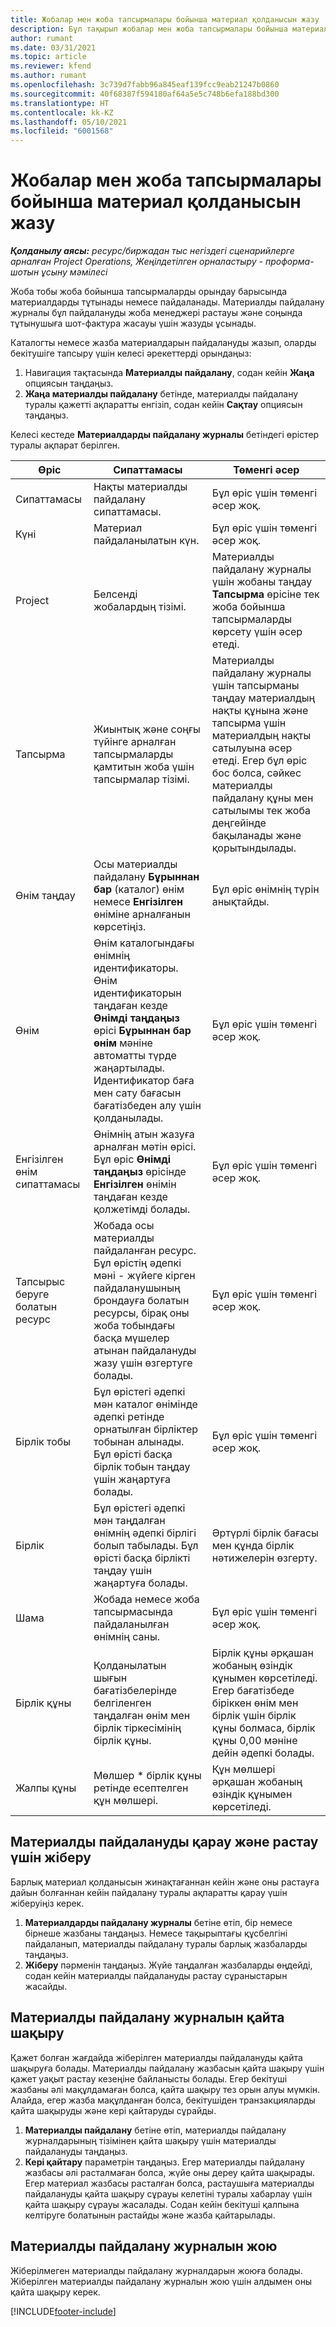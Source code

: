 ```yaml
---
title: Жобалар мен жоба тапсырмалары бойынша материал қолданысын жазу
description: Бұл тақырып жобалар мен жоба тапсырмалары бойынша материал қолданысын жазу әдісі туралы ақпарат береді.
author: rumant
ms.date: 03/31/2021
ms.topic: article
ms.reviewer: kfend
ms.author: rumant
ms.openlocfilehash: 3c739d7fabb96a845eaf139fcc9eab21247b0860
ms.sourcegitcommit: 40f68387f594180af64a5e5c748b6efa188bd300
ms.translationtype: HT
ms.contentlocale: kk-KZ
ms.lasthandoff: 05/10/2021
ms.locfileid: "6001568"
---
```

# <a name="record-material-usage-on-projects-and-project-tasks"></a>Жобалар мен жоба тапсырмалары бойынша материал қолданысын жазу

_**Қолданылу аясы:** ресурс/биржадан тыс негіздегі сценарийлерге арналған Project Operations, Жеңілдетілген орналастыру - проформа-шотын ұсыну мәмілесі_

Жоба тобы жоба бойынша тапсырмаларды орындау барысында материалдарды тұтынады немесе пайдаланады. Материалды пайдалану журналы бұл пайдалануды жоба менеджері растауы және соңында тұтынушыға шот-фактура жасауы үшін жазуды ұсынады. 

Каталогты немесе жазба материалдарын пайдалануды жазып, оларды бекітушіге тапсыру үшін келесі әрекеттерді орындаңыз: 

1. Навигация тақтасында **Материалды пайдалану**, содан кейін **Жаңа** опциясын таңдаңыз.
2. **Жаңа материалды пайдалану** бетінде, материалды пайдалану туралы қажетті ақпаратты енгізіп, содан кейін **Сақтау** опциясын таңдаңыз.

Келесі кестеде **Материалдарды пайдалану журналы** бетіндегі өрістер туралы ақпарат берілген. 

| **Өріс** | **Сипаттамасы** | **Төменгі әсер** |
| --- | --- | --- |
| Сипаттамасы | Нақты материалды пайдалану сипаттамасы. | Бұл өріс үшін төменгі әсер жоқ. |
| Күні | Материал пайдаланылатын күн. | Бұл өріс үшін төменгі әсер жоқ. |
| Project | Белсенді жобалардың тізімі. | Материалды пайдалану журналы үшін жобаны таңдау **Тапсырма** өрісіне тек жоба бойынша тапсырмаларды көрсету үшін әсер етеді. |
| Тапсырма | Жиынтық және соңғы түйінге арналған тапсырмаларды қамтитын жоба үшін тапсырмалар тізімі. | Материалды пайдалану журналы үшін тапсырманы таңдау материалдың нақты құнына және тапсырма үшін материалдың нақты сатылуына әсер етеді. Егер бұл өріс бос болса, сәйкес материалды пайдалану құны мен сатылымы тек жоба деңгейінде бақыланады және қорытындылады. |
| Өнім таңдау | Осы материалды пайдалану **Бұрыннан бар** (каталог) өнім немесе **Енгізілген** өніміне арналғанын көрсетіңіз. | Бұл өріс өнімнің түрін анықтайды. |
| Өнім  | Өнім каталогындағы өнімнің идентификаторы. Өнім идентификаторын таңдаған кезде **Өнімді таңдаңыз** өрісі **Бұрыннан бар өнім** мәніне автоматты түрде жаңартылады. Идентификатор баға мен сату бағасын бағатізбеден алу үшін қолданылады. | Бұл өріс үшін төменгі әсер жоқ. |
| Енгізілген өнім сипаттамасы | Өнімнің атын жазуға арналған мәтін өрісі. Бұл өріс **Өнімді таңдаңыз** өрісінде **Енгізілген** өнімін таңдаған кезде қолжетімді болады.| Бұл өріс үшін төменгі әсер жоқ. |
| Тапсырыс беруге болатын ресурс| Жобада осы материалды пайдаланған ресурс. Бұл өрістің әдепкі мәні - жүйеге кірген пайдаланушының брондауға болатын ресурсы, бірақ оны жоба тобындағы басқа мүшелер атынан пайдалануды жазу үшін өзгертуге болады. | Бұл өріс үшін төменгі әсер жоқ. |
| Бірлік тобы | Бұл өрістегі әдепкі мән каталог өнімінде әдепкі ретінде орнатылған бірліктер тобынан алынады. Бұл өрісті басқа бірлік тобын таңдау үшін жаңартуға болады. | Бұл өріс үшін төменгі әсер жоқ. |
| Бірлік | Бұл өрістегі әдепкі мән таңдалған өнімнің әдепкі бірлігі болып табылады. Бұл өрісті басқа бірлікті таңдау үшін жаңартуға болады. | Әртүрлі бірлік бағасы мен құнда бірлік нәтижелерін өзгерту. |
| Шама | Жобада немесе жоба тапсырмасында пайдаланылған өнімнің саны. | Бұл өріс үшін төменгі әсер жоқ. |
| Бірлік құны | Қолданылатын шығын бағатізбелерінде белгіленген таңдалған өнім мен бірлік тіркесімінің бірлік құны. | Бірлік құны әрқашан жобаның өзіндік құнымен көрсетіледі. Егер бағатізбеде біріккен өнім мен бірлік үшін бірлік құны болмаса, бірлік құны 0,00 мәніне дейін әдепкі болады. |
| Жалпы құны | Мөлшер \* бірлік құны ретінде есептелген құн мөлшері.| Құн мөлшері әрқашан жобаның өзіндік құнымен көрсетіледі. |


## <a name="submit-material-usage-for-review-and-approval"></a>Материалды пайдалануды қарау және растау үшін жіберу 
Барлық материал қолданысын жинақтағаннан кейін және оны растауға дайын болғаннан кейін пайдалану туралы ақпаратты қарау үшін жіберуіңіз керек.

1. **Материалдарды пайдалану журналы** бетіне өтіп, бір немесе бірнеше жазбаны таңдаңыз. Немесе тақырыптағы құсбелгіні пайдаланып, материалды пайдалану туралы барлық жазбаларды таңдаңыз.
2. **Жіберу** пәрменін таңдаңыз. Жүйе таңдалған жазбаларды өңдейді, содан кейін материалды пайдалануды растау сұраныстарын жасайды.

## <a name="recall-a-material-usage-log"></a>Материалды пайдалану журналын қайта шақыру

Қажет болған жағдайда жіберілген материалды пайдалануды қайта шақыруға болады. Материалды пайдалану жазбасын қайта шақыру үшін қажет уақыт растау кезеңіне байланысты болады.  Егер бекітуші жазбаны әлі мақұлдамаған болса, қайта шақыру тез орын алуы мүмкін. Алайда, егер жазба мақұлданған болса, бекітушіден транзакцияларды қайта шақыруды және кері қайтаруды сұрайды.

1. **Материалды пайдалану** бетіне өтіп, материалды пайдалану журналдарының тізімінен қайта шақыру үшін материалды пайдалануды таңдаңыз.
2. **Кері қайтару** параметрін таңдаңыз. Егер материалды пайдалану жазбасы әлі расталмаған болса, жүйе оны дереу қайта шақырады. Егер материал жазбасы расталған болса, растаушыға материалды пайдалануды қайта шақыру сұрауы келетіні туралы хабарлау үшін қайта шақыру сұрауы жасалады. Содан кейін бекітуші қалпына келтіруге болатынын растайды және жазба қайтарылады.

## <a name="delete-a-material-usage-log"></a>Материалды пайдалану журналын жою

Жіберілмеген материалды пайдалану журналдарын жоюға болады. Жіберілген материалды пайдалану журналын жою үшін алдымен оны қайта шақыру керек.



[!INCLUDE[footer-include](../includes/footer-banner.md)]
